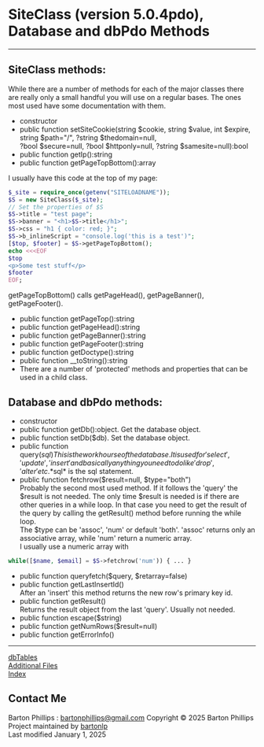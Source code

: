 # SiteClass (version 5.0.4pdo), Database and dbPdo Methods

---

## SiteClass methods:

While there are a number of methods for each of the major classes there are really only a small handful you will use on a regular bases. 
The ones most used have some documentation with them.

* constructor
* public function setSiteCookie(string $cookie, string $value, int $expire, string $path="/", ?string $thedomain=null,  
?bool $secure=null, ?bool $httponly=null, ?string $samesite=null):bool
* public function getIp():string
* public function getPageTopBottom():array

I usually have this code at the top of my page:
```php
$_site = require_once(getenv("SITELOADNAME"));
$S = new SiteClass($_site);
// Set the properties of $S
$S->title = "test page";
$S->banner = "<h1>$S->title</h1>";
$S->css = "h1 { color: red; }";
$S->b_inlineScript = "console.log('this is a test')";
[$top, $footer] = $S->getPageTopBottom();
echo <<<EOF
$top
<p>Some test stuff</p>
$footer
EOF;
```

getPageTopBottom() calls getPageHead(), getPageBanner(), getPageFooter().  

* public function getPageTop():string  
* public function getPageHead():string  
* public function getPageBanner():string  
* public function getPageFooter():string  
* public function getDoctype():string  
* public function \__toString():string  
* There are a number of 'protected' methods and properties that can be used in a child class.

## Database and dbPdo methods:

* constructor
* public function getDb():object. Get the database object.
* public function setDb($db). Set the database object.
* public function query($sql)  
This is the workhourse of the database. It is used for 'select', 'update', 'insert' and basically anything you need to do like 'drop', 'alter' etc.
*$sql* is the sql statement.
* public function fetchrow($result=null, $type="both")  
Probably the second most used method.
If it follows the 'query' the $result is not needed.
The only time $result is needed is if there are other queries in a while loop.
In that case you need to get the result of the query by calling the getResult() method before running the while loop.  
The $type can be 'assoc', 'num' or default 'both'. 'assoc' returns only an associative array, while 'num' return a numeric array.   
I usually use a numeric array with

```php
while([$name, $email] = $S->fetchrow('num')) { ... }
```

* public function queryfetch($query, $retarray=false)
* public function getLastInsertId()  
After an 'insert' this method returns the new row's primary key id.
* public function getResult()  
Returns the result object from the last 'query'. Usually not needed.
* public function escape($string)
* public function getNumRows($result=null)
* public function getErrorInfo()

---

[dbTables](dbTables.html)  
[Additional Files](files.html)  
[Index](index.html)

## Contact Me

Barton Phillips : <a href="mailto://bartonphillips@gmail.com">bartonphillips@gmail.com</a>
Copyright &copy; 2025 Barton Phillips  
Project maintained by [bartonlp](https://github.com/bartonlp)  
Last modified January 1, 2025
